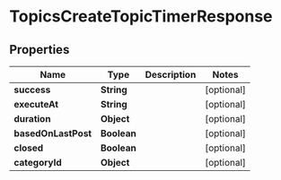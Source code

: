 

# TopicsCreateTopicTimerResponse


## Properties

| Name | Type | Description | Notes |
|------------ | ------------- | ------------- | -------------|
|**success** | **String** |  |  [optional] |
|**executeAt** | **String** |  |  [optional] |
|**duration** | **Object** |  |  [optional] |
|**basedOnLastPost** | **Boolean** |  |  [optional] |
|**closed** | **Boolean** |  |  [optional] |
|**categoryId** | **Object** |  |  [optional] |



